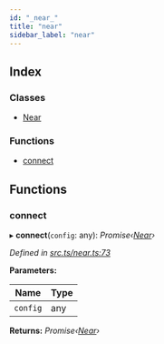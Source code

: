 ```yaml
---
id: "_near_"
title: "near"
sidebar_label: "near"
---
```


## Index

### Classes

* [Near](../classes/_near_.near.md)

### Functions

* [connect](_near_.md#connect)

## Functions

###  connect

▸ **connect**(`config`: any): *Promise‹[Near](../classes/_near_.near.md)›*

*Defined in [src.ts/near.ts:73](https://github.com/nearprotocol/nearlib/blob/de49029/src.ts/near.ts#L73)*

**Parameters:**

Name | Type |
------ | ------ |
`config` | any |

**Returns:** *Promise‹[Near](../classes/_near_.near.md)›*
